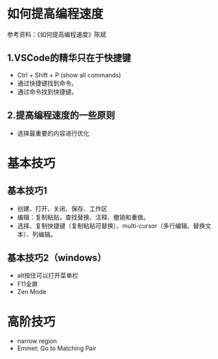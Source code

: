 # 如何提高编程速度
参考资料：《如何提高编程速度》陈斌

## 1.VSCode的精华只在于快捷键
- Ctrl + Shift + P (show all commands)
- 通过快捷键找到命令。
- 通过命令找到快捷键。

## 2.提高编程速度的一些原则
- 选择最重要的内容进行优化

# 基本技巧
## 基本技巧1
- 创建、打开、关闭、保存、工作区
- 编辑：复制粘贴，查找替换、注释、撤销和重做。
- 选择、复制快捷键（复制粘贴可替换）、multi-cursor（多行编辑、替换文本）、列编辑。
## 基本技巧2（windows）
- alt按住可以打开菜单栏
- F11全屏
- Zen Mode


# 高阶技巧
- narrow region
- Emmet: Go to Matching Pair
